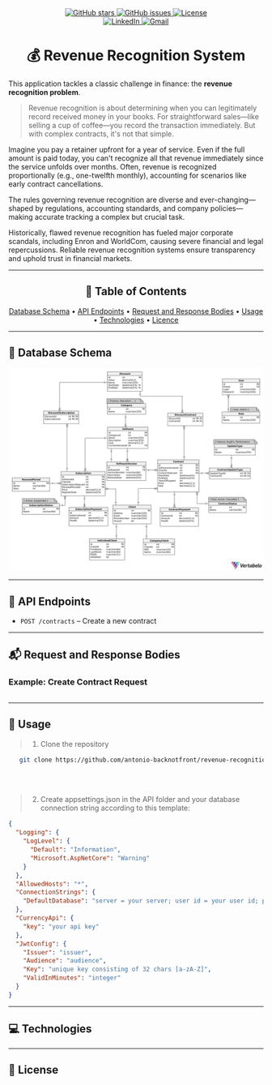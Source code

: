 <div align="center">
  <a href="https://github.com/antonio-backnotfront/linear-regression/stargazers">
    <img src="https://img.shields.io/github/stars/antonio-backnotfront/linear-regression?style=for-the-badge" alt="GitHub stars">
  </a>
  <a href="https://github.com/antonio-backnotfront/linear-regression/issues">
    <img src="https://img.shields.io/github/issues/antonio-backnotfront/linear-regression.svg?style=for-the-badge" alt="GitHub issues">
  </a>
  <a href="https://github.com/antonio-backnotfront/linear-regression/blob/main/LICENSE.txt">
    <img src="https://img.shields.io/github/license/antonio-backnotfront/linear-regression.svg?style=for-the-badge" alt="License">
  </a>
<br>
<a href="https://linkedin.com/in/anton-solianyk-906453221">
  <img src="https://img.shields.io/badge/🔗%20LinkedIn-Connect-blue?style=for-the-badge&logo=linkedin&logoColor=white" alt="LinkedIn">
</a>

  <a href="mailto:solyanicks@gmail.com">
    <img src="https://img.shields.io/badge/Email-solyanicks%40gmail.com-D14836?style=for-the-badge&logo=gmail&logoColor=white" alt="Gmail">
  </a>
</div>




<h1 align="center">💰 Revenue Recognition System</h1>


This application tackles a classic challenge in finance: the **revenue recognition problem**.

> Revenue recognition is about determining when you can legitimately record received money in your books. For straightforward sales—like selling a cup of coffee—you record the transaction immediately. But with complex contracts, it's not that simple.

Imagine you pay a retainer upfront for a year of service. Even if the full amount is paid today, you can't recognize all that revenue immediately since the service unfolds over months. Often, revenue is recognized proportionally (e.g., one-twelfth monthly), accounting for scenarios like early contract cancellations.

The rules governing revenue recognition are diverse and ever-changing—shaped by regulations, accounting standards, and company policies—making accurate tracking a complex but crucial task.

Historically, flawed revenue recognition has fueled major corporate scandals, including Enron and WorldCom, causing severe financial and legal repercussions. Reliable revenue recognition systems ensure transparency and uphold trust in financial markets.

---

<h2 align="center"> 📑 Table of Contents </h2>

<p align="center">
    <a href="https://github.com/antonio-backnotfront/revenue-recognition?tab=readme-ov-file#-database-schema">Database Schema</a> •
    <a href="https://github.com/antonio-backnotfront/revenue-recognition?tab=readme-ov-file#-api-endpoints">API Endpoints</a> •
    <a href="https://github.com/antonio-backnotfront/revenue-recognition?tab=readme-ov-file#-request-and-response-bodies">Request and Response Bodies</a> •
    <a href="https://github.com/antonio-backnotfront/revenue-recognition?tab=readme-ov-file#-usage">Usage</a> •
    <a href="https://github.com/antonio-backnotfront/revenue-recognition?tab=readme-ov-file#-technologies">Technologies</a> •
    <a href="https://github.com/antonio-backnotfront/revenue-recognition?tab=readme-ov-file#-license">Licence</a>

</p>


---

## 📌 Database Schema

![Database Schema](.github/image/revenue-recognition-schema.png)

---

## 🚀 API Endpoints

<!-- List your API endpoints here, e.g.: -->
- `POST /contracts` – Create a new contract

---

## 📬 Request and Response Bodies

### Example: Create Contract Request

```json
```

---

## 📝 Usage
> 1) Clone the repository 
```bash
   git clone https://github.com/antonio-backnotfront/revenue-recognition.git
```  
<br><br>
> 2) Create appsettings.json in the API folder and your database connection string according to this template:
```json
{
  "Logging": {
    "LogLevel": {
      "Default": "Information",
      "Microsoft.AspNetCore": "Warning"
    }
  },
  "AllowedHosts": "*",
  "ConnectionStrings": {
    "DefaultDatabase": "server = your server; user id = your user id; password = your password; TrustServerCertificate = True; database= your database"
  },
  "CurrencyApi": {
    "key": "your api key"
  },
  "JwtConfig": {
    "Issuer": "issuer",
    "Audience": "audience",
    "Key": "unique key consisting of 32 chars [a-zA-Z]",
    "ValidInMinutes": "integer"
  }
}


```

---
## 💻 Technologies

---

## 📄 License
